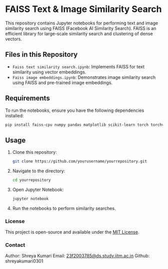 # FAISS Text & Image Similarity Search

This repository contains Jupyter notebooks for performing text and image similarity search using FAISS (Facebook AI Similarity Search). FAISS is an efficient library for large-scale similarity search and clustering of dense vectors.

## Files in this Repository

- `Faiss text similarity search.ipynb`: Implements FAISS for text similarity using vector embeddings.
- `Faiss image embeddings.ipynb`: Demonstrates image similarity search using FAISS and pre-trained image embeddings.

## Requirements
To run the notebooks, ensure you have the following dependencies installed:
```bash
pip install faiss-cpu numpy pandas matplotlib scikit-learn torch torchvision
```

## Usage
1. Clone this repository:
   ```bash
   git clone https://github.com/yourusername/yourrepository.git
   ```
2. Navigate to the directory:
   ```bash
   cd yourrepository
   ```
3. Open Jupyter Notebook:
   ```bash
   jupyter notebook
   ```
4. Run the notebooks to perform similarity searches.


### License
This project is open-source and available under the [MIT License](LICENSE).

### Contact
Author: Shreya Kumari Email: 23f2003785@ds.study.iitm.ac.in Github: shreyakumari0301

